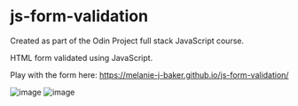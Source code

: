 # js-form-validation

Created as part of the Odin Project full stack JavaScript course. 

HTML form validated using JavaScript.

Play with the form here:
https://melanie-j-baker.github.io/js-form-validation/

![image](https://github.com/Melanie-J-Baker/js-form-validation/assets/104843873/3a26195d-f49a-4b2f-8ab2-dd92fb80a103)
![image](https://github.com/Melanie-J-Baker/js-form-validation/assets/104843873/b8a7c261-f544-4711-8981-3629bd485121)

